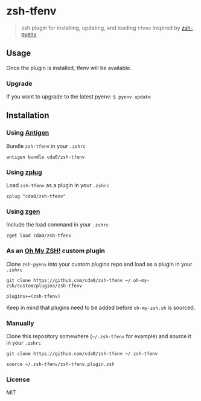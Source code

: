 # zsh-tfenv
> zsh plugin for installing, updating, and loading `tfenv`
> Inspired by [zsh-pyenv](https://github.com/mattberther/zsh-pyenv)

## Usage
Once the plugin is installed, tfenv will be available.

### Upgrade
If you want to upgrade to the latest pyenv: `$ pyenv update`

## Installation

### Using [Antigen](https://github.com/zsh-users/antigen)
Bundle `zsh-tfenv` in your `.zshrc`

```
antigen bundle cda0/zsh-tfenv
```

### Using [zplug](https://github.com/b4b4r07/zplug)
Load `zsh-tfenv` as a plugin in your `.zshrc`

```
zplug "cda0/zsh-tfenv"
```

### Using [zgen](https://github.com/tarjoilija/zgen)
Include the load command in your `.zshrc`

```
zget load cda0/zsh-tfenv
```

### As an [Oh My ZSH!](https://github.com/robbyrussell/oh-my-zsh) custom plugin
Clone `zsh-pyenv` into your custom plugins repo and load as a plugin in your `.zshrc`

```shell
git clone https://github.com/cda0/zsh-tfenv ~/.oh-my-zsh/custom/plugins/zsh-tfenv
```

```
plugins+=(zsh-tfenv)
```

Keep in mind that plugins need to be added before `oh-my-zsh.sh` is sourced.

### Manually
Clone this repository somewhere (`~/.zsh-tfenv` for example) and source it in your `.zshrc`

```shell
git clone https://github.com/cda0/zsh-tfenv ~/.zsh-tfenv
```

```
source ~/.zsh-tfenv/zsh-tfenv.plugin.zsh
```

### License

MIT
